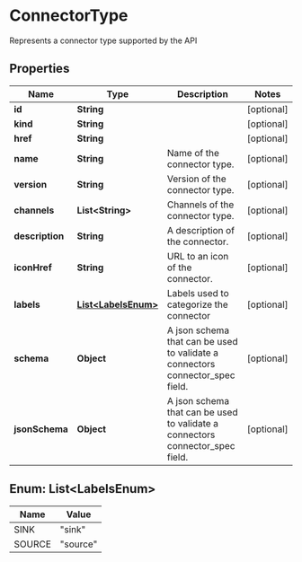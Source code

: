 

# ConnectorType

Represents a connector type supported by the API

## Properties

Name | Type | Description | Notes
------------ | ------------- | ------------- | -------------
**id** | **String** |  |  [optional]
**kind** | **String** |  |  [optional]
**href** | **String** |  |  [optional]
**name** | **String** | Name of the connector type. |  [optional]
**version** | **String** | Version of the connector type. |  [optional]
**channels** | **List&lt;String&gt;** | Channels of the connector type. |  [optional]
**description** | **String** | A description of the connector. |  [optional]
**iconHref** | **String** | URL to an icon of the connector. |  [optional]
**labels** | [**List&lt;LabelsEnum&gt;**](#List&lt;LabelsEnum&gt;) | Labels used to categorize the connector |  [optional]
**schema** | **Object** | A json schema that can be used to validate a connectors connector_spec field. |  [optional]
**jsonSchema** | **Object** | A json schema that can be used to validate a connectors connector_spec field. |  [optional]



## Enum: List&lt;LabelsEnum&gt;

Name | Value
---- | -----
SINK | &quot;sink&quot;
SOURCE | &quot;source&quot;



